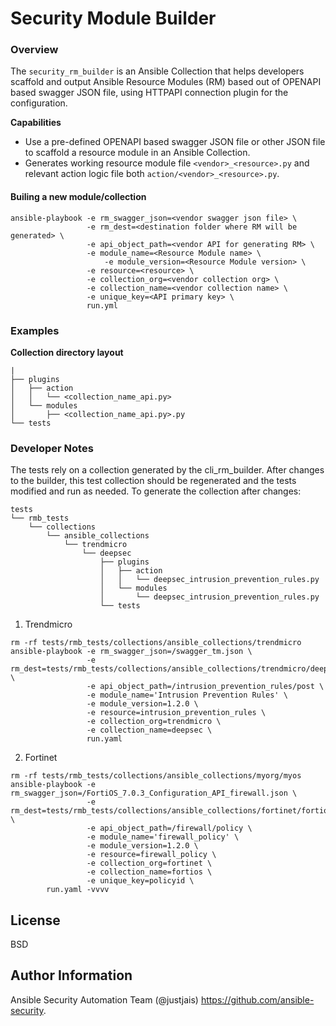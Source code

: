 Security Module Builder
=======================

### Overview

The `security_rm_builder` is an Ansible Collection that helps developers scaffold and output Ansible Resource Modules (RM) based out of OPENAPI based swagger JSON file, using HTTPAPI connection plugin for the configuration.

**Capabilities**

- Use a pre-defined OPENAPI based swagger JSON file or other JSON file to scaffold a resource module in an Ansible Collection.
- Generates working resource module file `<vendor>_<resource>.py` and relevant action logic file both `action/<vendor>_<resource>.py`.

#### Builing a new module/collection
```
ansible-playbook -e rm_swagger_json=<vendor swagger json file> \
                 -e rm_dest=<destination folder where RM will be generated> \
                 -e api_object_path=<vendor API for generating RM> \
                 -e module_name=<Resource Module name> \
		             -e module_version=<Resource Module version> \
                 -e resource=<resource> \
                 -e collection_org=<vendor collection org> \
                 -e collection_name=<vendor collection name> \
                 -e unique_key=<API primary key> \
                 run.yml
```

### Examples

**Collection directory layout**

```
|
├── plugins
│   ├── action
│   │   └── <collection_name_api.py>
│   └── modules
│       ├── <collection_name_api.py>.py
└── tests
```

### Developer Notes

The tests rely on a collection generated by the cli_rm_builder.
After changes to the builder, this test collection should be regenerated and the tests modified and run as needed.
To generate the collection after changes:

```
tests
└── rmb_tests
    └── collections
        └── ansible_collections
            └── trendmicro
                └── deepsec
                    ├── plugins
                    │   ├── action
                    │   │   └── deepsec_intrusion_prevention_rules.py
                    │   └── modules
                    │       └── deepsec_intrusion_prevention_rules.py
                    └── tests
```

1. Trendmicro
```
rm -rf tests/rmb_tests/collections/ansible_collections/trendmicro
ansible-playbook -e rm_swagger_json=/swagger_tm.json \
                 -e rm_dest=tests/rmb_tests/collections/ansible_collections/trendmicro/deepsec \
                 -e api_object_path=/intrusion_prevention_rules/post \
                 -e module_name='Intrusion Prevention Rules' \
                 -e module_version=1.2.0 \
                 -e resource=intrusion_prevention_rules \
                 -e collection_org=trendmicro \
                 -e collection_name=deepsec \
                 run.yaml
```

2. Fortinet
```
rm -rf tests/rmb_tests/collections/ansible_collections/myorg/myos
ansible-playbook -e rm_swagger_json=/FortiOS_7.0.3_Configuration_API_firewall.json \
                 -e rm_dest=tests/rmb_tests/collections/ansible_collections/fortinet/fortios \
                 -e api_object_path=/firewall/policy \
                 -e module_name='firewall_policy' \
                 -e module_version=1.2.0 \
                 -e resource=firewall_policy \
                 -e collection_org=fortinet \
                 -e collection_name=fortios \
                 -e unique_key=policyid \
		run.yaml -vvvv
```

License
-------

BSD

Author Information
------------------

Ansible Security Automation Team (@justjais) <https://github.com/ansible-security>.
